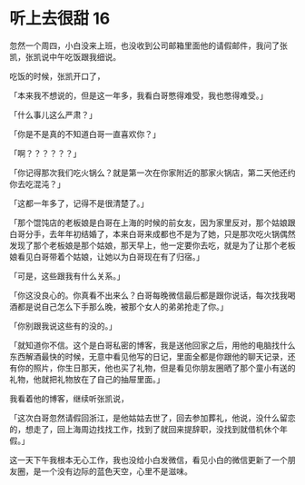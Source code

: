 
# 听上去很甜 16

忽然一个周四，小白没来上班，也没收到公司邮箱里面他的请假邮件，我问了张凯，张凯说中午吃饭跟我细说。

吃饭的时候，张凯开口了，

「本来我不想说的，但是这一年多，我看白哥憋得难受，我也憋得难受。」

「什么事儿这么严肃？」

「你是不是真的不知道白哥一直喜欢你？」

「啊？？？？？？」

「你记得那次我们吃火锅么？就是第一次在你家附近的那家火锅店，第二天他还约你去吃混沌？」

「这都一年多了，记得不是很清楚了。」

「那个馄饨店的老板娘是白哥在上海的时候的前女友，因为家里反对，那个姑娘跟白哥分手，去年年初结婚了，本来白哥来成都也不是为了她，只是那次吃火锅偶然发现了那个老板娘是那个姑娘，那天早上，他一定要你去吃，就是为了让那个老板娘看见白哥带着个姑娘，让她以为白哥现在有了归宿。」

「可是，这些跟我有什么关系。」

「你这没良心的。你真看不出来么？白哥每晚微信最后都是跟你说话，每次找我喝酒都是说自己怎么下手那么晚，被那个女人的弟弟抢走了你。」

「你别跟我说这些有的没的。」

「就知道你不信。这个是白哥私密的博客，我是送他回家之后，用他的电脑找什么东西解酒最快的时候，无意中看见他写的日记，里面全都是你跟他的聊天记录，还有你的照片，你生日那天，他也买了礼物，但是看见你朋友圈晒了那个童小有送的礼物，他就把礼物放在了自己的抽屉里面。」



我看着他的博客，继续听张凯说，

「这次白哥忽然请假回浙江，是他姑姑去世了，回去参加葬礼，他说，没什么留恋的，想走了，回上海周边找找工作，找到了就回来提辞职，没找到就借机休个年假。」



这一天下午我根本无心工作，我也没给小白发微信，看见小白的微信更新了一个朋友圈，是一个没有边际的蓝色天空，心里不是滋味。